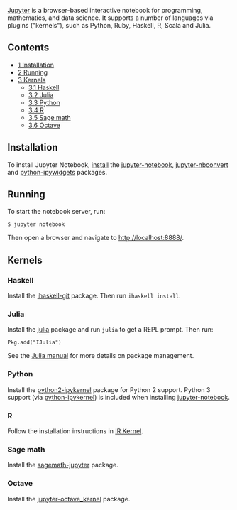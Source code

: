 [Jupyter](http://jupyter.org/) is a browser-based interactive notebook for programming, mathematics, and data science. It supports a number of languages via plugins ("kernels"), such as Python, Ruby, Haskell, R, Scala and Julia.

## Contents

*   [1 Installation](#Installation)
*   [2 Running](#Running)
*   [3 Kernels](#Kernels)
    *   [3.1 Haskell](#Haskell)
    *   [3.2 Julia](#Julia)
    *   [3.3 Python](#Python)
    *   [3.4 R](#R)
    *   [3.5 Sage math](#Sage_math)
    *   [3.6 Octave](#Octave)

## Installation

To install Jupyter Notebook, [install](/index.php/Install "Install") the [jupyter-notebook](https://www.archlinux.org/packages/?name=jupyter-notebook), [jupyter-nbconvert](https://www.archlinux.org/packages/?name=jupyter-nbconvert) and [python-ipywidgets](https://www.archlinux.org/packages/?name=python-ipywidgets) packages.

## Running

To start the notebook server, run:

```
$ jupyter notebook

```

Then open a browser and navigate to [http://localhost:8888/](http://localhost:8888/).

## Kernels

### Haskell

Install the [ihaskell-git](https://aur.archlinux.org/packages/ihaskell-git/) package. Then run `ihaskell install`.

### Julia

Install the [julia](https://www.archlinux.org/packages/?name=julia) package and run `julia` to get a REPL prompt. Then run:

```
Pkg.add("IJulia")

```

See the [Julia manual](http://docs.julialang.org/en/release-0.4/manual/packages/) for more details on package management.

### Python

Install the [python2-ipykernel](https://www.archlinux.org/packages/?name=python2-ipykernel) package for Python 2 support. Python 3 support (via [python-ipykernel](https://www.archlinux.org/packages/?name=python-ipykernel)) is included when installing [jupyter-notebook](https://www.archlinux.org/packages/?name=jupyter-notebook).

### R

Follow the installation instructions in [IR Kernel](https://github.com/IRkernel/IRkernel).

### Sage math

Install the [sagemath-jupyter](https://www.archlinux.org/packages/?name=sagemath-jupyter) package.

### Octave

Install the [jupyter-octave_kernel](https://aur.archlinux.org/packages/jupyter-octave_kernel/) package.